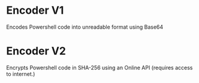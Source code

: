 # Encoder V1
Encodes Powershell code into unreadable format using Base64

# Encoder V2
Encrypts Powershell code in SHA-256 using an Online API (requires access to internet.)
